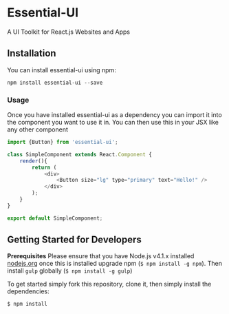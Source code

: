 # Essential-UI
A UI Toolkit for React.js Websites and Apps

## Installation

You can install essential-ui using npm:

    npm install essential-ui --save

### Usage
Once you have installed essential-ui as a dependency you can import it into the component you want to use it in. You can then use this in your JSX like any other component

``` js
import {Button} from 'essential-ui';

class SimpleComponent extends React.Component {
    render(){
        return (
            <div>
                <Button size="lg" type="primary" text="Hello!" />
            </div>
        );
    }
}

export default SimpleComponent;
```

## Getting Started for Developers

**Prerequisites** Please ensure that you have Node.js v4.1.x installed [nodejs.org](http://nodejs.org/dist/v4.1.1/) once this is installed upgrade npm (`$ npm install -g npm`).
Then install `gulp` globally (`$ npm install -g gulp`)


To get started simply fork this repository, clone it, then simply install the dependencies:
```
$ npm install
```
